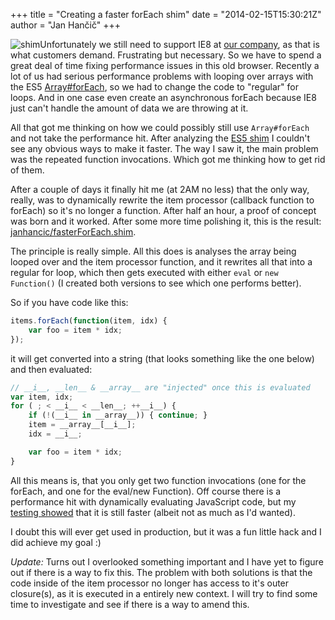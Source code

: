 +++
title = "Creating a faster forEach shim"
date = "2014-02-15T15:30:21Z"
author = "Jan Hančič"
+++

![shim](/post_images/wedges_227112.jpg)Unfortunately we still need to support IE8 at [our company](http://www.caplin.com "Caplin Systems ltd"), as that is what customers demand. Frustrating but necessary. So we have to spend a great deal of time fixing performance issues in this old browser. Recently a lot of us had serious performance problems with looping over arrays with the ES5 [Array#forEach](https://developer.mozilla.org/en-US/docs/Web/JavaScript/Reference/Global_Objects/Array/forEach), so we had to change the code to "regular" for loops. And in one case even create an asynchronous forEach because IE8 just can't handle the amount of data we are throwing at it.

All that got me thinking on how we could possibly still use `Array#forEach` and not take the performance hit. After analyzing the [ES5 shim](https://github.com/es-shims/es5-shim) I couldn't see any obvious ways to make it faster. The way I saw it, the main problem was the repeated function invocations. Which got me thinking how to get rid of them.

After a couple of days it finally hit me (at 2AM no less) that the only way, really, was to dynamically rewrite the item processor (callback function to forEach) so it's no longer a function. After half an hour, a proof of concept was born and it worked. After some more time polishing it, this is the result: [janhancic/fasterForEach.shim](https://github.com/janhancic/fasterForEach.shim).

The principle is really simple. All this does is analyses the array being looped over and the item processor function, and it rewrites all that into a regular for loop, which then gets executed with either `eval` or `new Function()` (I created both versions to see which one performs better).

So if you have code like this:

```js
items.forEach(function(item, idx) {
    var foo = item * idx;
});

```

it will get converted into a string (that looks something like the one below) and then evaluated:

```js
// __i__, __len__ & __array__ are "injected" once this is evaluated
var item, idx;
for ( ; < __i__ < __len__; ++__i__) {
    if (!(__i__ in __array__)) { continue; }
    item = __array__[__i__];
    idx = __i__;

    var foo = item * idx;
}

```

All this means is, that you only get two function invocations (one for the forEach, and one for the eval/new Function). Off course there is a performance hit with dynamically evaluating JavaScript code, but my [testing showed](http://jsperf.com/faster-foreach-shim) that it is still faster (albeit not as much as I'd wanted).

I doubt this will ever get used in production, but it was a fun little hack and I did achieve my goal :)

_Update:_ Turns out I overlooked something important and I have yet to figure out if there is a way to fix this. The problem with both solutions is that the code inside of the item processor no longer has access to it's outer closure(s), as it is executed in a entirely new context. I will try to find some time to investigate and see if there is a way to amend this.
